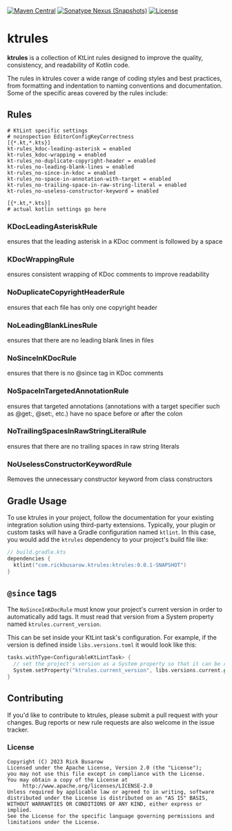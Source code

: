 [![Maven Central](https://img.shields.io/maven-central/v/com.rickbusarow.ktrules/ktrules?style=flat-square)](https://search.maven.org/search?q=com.rickbusarow.ktrules)
[![Sonatype Nexus (Snapshots)](https://img.shields.io/nexus/s/com.rickbusarow.ktrules/ktrules?label=snapshots&server=https%3A%2F%2Foss.sonatype.org&style=flat-square)](https://oss.sonatype.org/#nexus-search;quick~com.rickbusarow.ktrules)
[![License](https://img.shields.io/badge/license-apache2.0-blue?style=flat-square.svg)](https://opensource.org/licenses/Apache-2.0)

# ktrules

**ktrules** is a collection of KtLint rules designed to improve the quality, consistency, and
readability of Kotlin code.

The rules in ktrules cover a wide range of coding styles and best practices, from formatting and
indentation to naming conventions and documentation. Some of the specific areas covered by the rules
include:

## Rules

<!--docusync editorconfig-sample-->

```editorconfig
# KtLint specific settings
# noinspection EditorConfigKeyCorrectness
[{*.kt,*.kts}]
kt-rules_kdoc-leading-asterisk = enabled
kt-rules_kdoc-wrapping = enabled
kt-rules_no-duplicate-copyright-header = enabled
kt-rules_no-leading-blank-lines = enabled
kt-rules_no-since-in-kdoc = enabled
kt-rules_no-space-in-annotation-with-target = enabled
kt-rules_no-trailing-space-in-raw-string-literal = enabled
kt-rules_no-useless-constructor-keyword = enabled

[{*.kt,*.kts}]
# actual kotlin settings go here
```

<!--/docusync-->

### KDocLeadingAsteriskRule

ensures that the leading asterisk in a KDoc comment is followed by a space

### KDocWrappingRule

ensures consistent wrapping of KDoc comments to improve readability

### NoDuplicateCopyrightHeaderRule

ensures that each file has only one copyright header

### NoLeadingBlankLinesRule

ensures that there are no leading blank lines in files

### NoSinceInKDocRule

ensures that there is no @since tag in KDoc comments

### NoSpaceInTargetedAnnotationRule

ensures that targeted annotations (annotations with a target specifier such as @get:, @set:, etc.) have
no space before or after the colon

### NoTrailingSpacesInRawStringLiteralRule

ensures that there are no trailing spaces in raw string literals

### NoUselessConstructorKeywordRule

Removes the unnecessary constructor keyword from class constructors

## Gradle Usage

To use ktrules in your project, follow the documentation for your existing integration solution using
third-party extensions. Typically, your plugin or custom tasks will have a Gradle configuration
named `ktlint`. In this case, you would add the `ktrules` dependency to your project's build file like:

<!--docusync maven-artifact:1-->

```kotlin
// build.gradle.kts
dependencies {
  ktlint("com.rickbusarow.ktrules:ktrules:0.0.1-SNAPSHOT")
}
```

<!--/docusync-->

## `@since` tags

The `NoSinceInKDocRule` must know your project's current version in order to automatically add tags. It
must read that version from a System property named `ktrules.current_version`.

This can be set inside your KtLint task's configuration. For example, if the version is defined
inside `libs.versions.toml` it would look like this:

```kotlin
tasks.withType<ConfigurableKtLintTask> {
  // set the project's version as a System property so that it can be read by NoSinceInKDocRule
  System.setProperty("ktrules.current_version", libs.versions.current.get())
}
```

## Contributing

If you'd like to contribute to ktrules, please submit a pull request with your changes. Bug reports or
new rule requests are also welcome in the issue tracker.

### License

```text
Copyright (C) 2023 Rick Busarow
Licensed under the Apache License, Version 2.0 (the "License");
you may not use this file except in compliance with the License.
You may obtain a copy of the License at
     http://www.apache.org/licenses/LICENSE-2.0
Unless required by applicable law or agreed to in writing, software
distributed under the License is distributed on an "AS IS" BASIS,
WITHOUT WARRANTIES OR CONDITIONS OF ANY KIND, either express or implied.
See the License for the specific language governing permissions and
limitations under the License.
```

